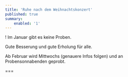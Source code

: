 ```yaml
---
title: 'Ruhe nach dem Weihnachtskonzert'
published: true
summary:
    enabled: '1'
---
```



! Im Januar gibt es keine Proben.


Gute Besserung und gute Erholung für alle.

Ab Februar wird Mittwochs (genauere Infos folgen) und an Probensonnabenden geprobt. 




===

